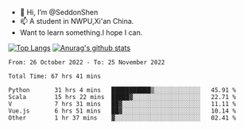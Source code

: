 - 👋 Hi, I’m @SeddonShen
- 📫 A student in NWPU,Xi'an China.
- Want to learn something.I hope I can.

[![Top Langs](https://github-readme-stats.vercel.app/api/top-langs?username=seddonshen&show_icons=true&locale=en&layout=compact&hide=html&langs_count=8)](https://github.com/SeddonShen/)
[![Anurag's github stats](https://github-readme-stats.vercel.app/api?username=SeddonShen&count_private=true&show_icons=true)](https://github.com/anuraghazra/github-readme-stats)
<!--START_SECTION:waka-->

```text
From: 26 October 2022 - To: 25 November 2022

Total Time: 67 hrs 41 mins

Python       31 hrs 4 mins   ███████████▒░░░░░░░░░░░░░   45.91 %
Scala        15 hrs 22 mins  █████▓░░░░░░░░░░░░░░░░░░░   22.71 %
V            7 hrs 31 mins   ██▓░░░░░░░░░░░░░░░░░░░░░░   11.11 %
Vue.js       6 hrs 51 mins   ██▓░░░░░░░░░░░░░░░░░░░░░░   10.14 %
Other        1 hr 37 mins    ▓░░░░░░░░░░░░░░░░░░░░░░░░   02.41 %
```

<!--END_SECTION:waka-->


<!---
SeddonShen/SeddonShen is a ✨ special ✨ repository because its `README.md` (this file) appears on your GitHub profile.
You can click the Preview link to take a look at your changes.
--->
